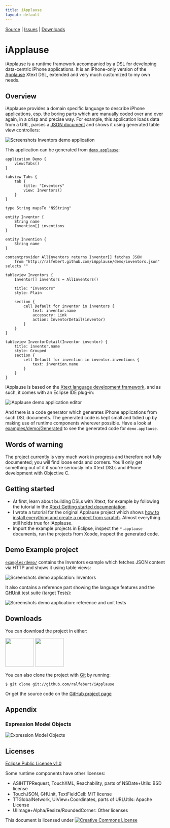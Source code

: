 ```yaml
---
title: iApplause
layout: default
---
```


[Source](https://github.com/ralfebert/iApplause/) |
[Issues](http://ralfebert.lighthouseapp.com/projects/67904-iapplause/tickets) |
[Downloads](#downloads)

# iApplause

iApplause is a runtime framework accompanied by a DSL for developing data-centric iPhone applications. It is an iPhone-only version of the [Applause](http://code.google.com/p/applause/) Xtext DSL, extended and very much customized to my own needs.

## Overview

iApplause provides a domain specific language to describe iPhone applications, esp. the boring parts which are manually coded over and over again, in a crisp and precise way. For example, this application loads data from a URL, parses a [JSON document](https://github.com/ralfebert/iApplause/blob/gh-pages/demo/devices.json) and shows it using generated table view controllers:

![Screenshots Inventors demo application](demo.png)

This application can be generated from [`demo.applause`](https://github.com/ralfebert/iApplause/blob/master/examples/demo/demo.applause):

	application Demo {
		view:Tabs()
	}

	tabview Tabs {
		tab {
			title: "Inventors"
			view: Inventors()
		}
	}

	type String mapsTo "NSString"

	entity Inventor {
		String name
		Invention[] inventions
	}

	entity Invention {
		String name
	}

	contentprovider AllInventors returns Inventor[] fetches JSON
		from "http://ralfebert.github.com/iApplause/demo/inventors.json" selects ""

	tableview Inventors {
		Inventor[] inventors = AllInventors()

		title: "Inventors"
		style: Plain

		section {
			cell Default for inventor in inventors {
				text: inventor.name
				accessory: Link
				action: InventorDetail(inventor)
			}
		}
	}

	tableview InventorDetail(Inventor inventor) {
		title: inventor.name
		style: Grouped
		section {
			cell Default for invention in inventor.inventions {
				text: invention.name
			}
		}
	}

iApplause is based on the [Xtext language development framework](http://www.eclipse.org/Xtext/), and as such, it comes with an Eclipse IDE plug-in:

![iApplause demo application editor](demo_ide.png)

And there is a code generator which generates iPhone applications from such DSL documents. The generated code is kept small and tidied up by making use of runtime components wherever possible. Have a look at [examples/demo/Generated](https://github.com/ralfebert/iApplause/tree/master/examples/demo/Generated) to see the generated code for `demo.applause`.

## Words of warning

The project currently is very much work in progress and therefore not fully documented; you will find loose ends and corners. You'll only get something out of it if you're seriously into Xtext DSLs and iPhone development with Objective C.

## Getting started

* At first, learn about building DSLs with Xtext, for example by following the tutorial in the [Xtext Getting started documentation](http://www.eclipse.org/Xtext/documentation/).
* I wrote a tutorial for the original Applause project which shows [how to install everything and create a project from scratch](http://www.ralfebert.de/blog/xtext/applause_new_app/). Almost everything still holds true for iApplause.
* Import the example projects in Eclipse, inspect the `*.applause` documents, run the projects from Xcode, inspect the generated code.

## Demo Example project

[`examples/demo/`](https://github.com/ralfebert/iApplause/tree/master/examples/demo) contains the Inventors example which fetches JSON content via HTTP and shows it using table views:

![Screenshots demo application: Inventors](demo.png)

It also contains a reference part showing the language features and the [GHUnit](https://github.com/gabriel/gh-unit/) test suite (target Tests):

![Screenshots demo application: reference and unit tests](demo_reference.png)




<a name="download"/>

## Downloads

You can download the project in either:

<div class="download">
  <a href="http://github.com/ralfebert/iApplause/zipball/master">
    <img border="0" width="90" src="http://github.com/images/modules/download/zip.png"></a>
  <a href="http://github.com/ralfebert/iApplause/tarball/master">
    <img border="0" width="90" src="http://github.com/images/modules/download/tar.png"></a>
</div>

You can also clone the project with [Git](http://git-scm.com) by running:

	$ git clone git://github.com/ralfebert/iApplause

Or get the source code on the [GitHub project page](http://github.com/ralfebert/iApplause)


## Appendix

### Expression Model Objects

<a name="model_expressions"/>

![Expression Model Objects](reference_expressions.png)

## Licenses

[Eclipse Public License v1.0](http://www.eclipse.org/legal/epl-v10.html)

Some runtime components have other licenses:

* ASIHTTPRequest, TouchXML, Reachability, parts of NSDate+Utils: BSD license
* TouchJSON, GHUnit, TextFieldCell: MIT license
* TTGlobalNetwork, UIView+Coordinates, parts of URLUtils: Apache License
* UIImage+Alpha/Resize/RoundedCorner: Other licenses

This document is licensed under <a rel="license" href="http://creativecommons.org/licenses/by-sa/3.0/"><img alt="Creative Commons License" style="border-width:0" src="http://i.creativecommons.org/l/by-sa/3.0/80x15.png" /></a>